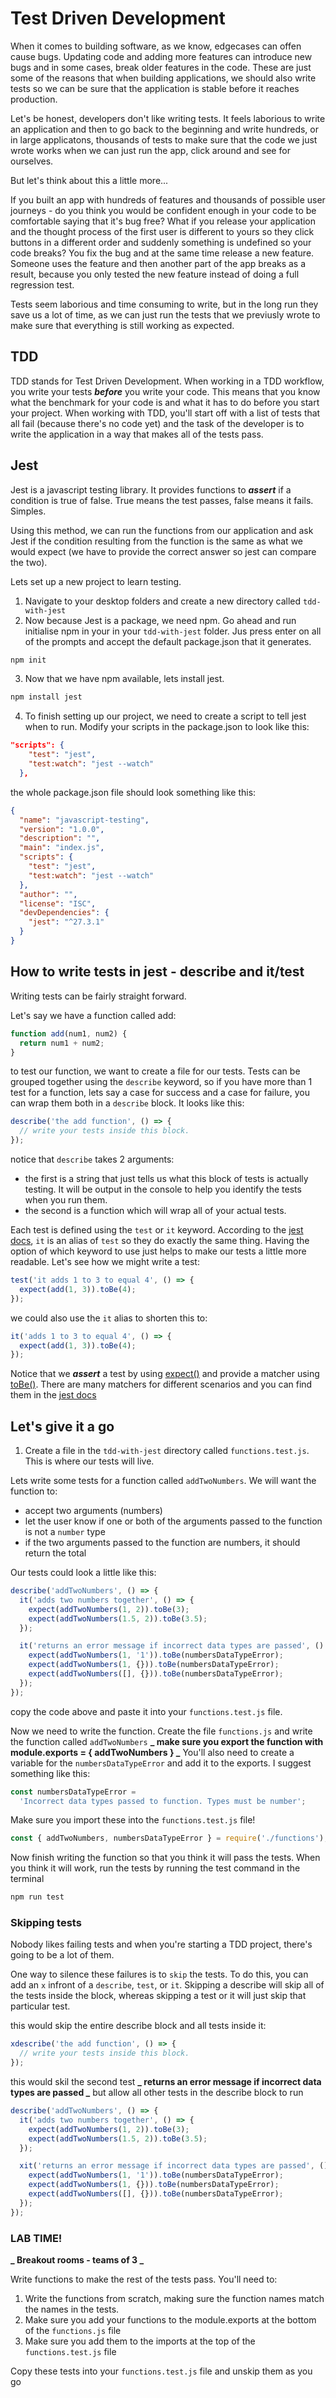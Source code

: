 # Test Driven Development

When it comes to building software, as we know, edgecases can offen cause bugs. Updating code and adding more features can introduce new bugs and in some cases, break older features in the code. These are just some of the reasons that when building applications, we should also write tests so we can be sure that the application is stable before it reaches production.

Let's be honest, developers don't like writing tests. It feels laborious to write an application and then to go back to the beginning and write hundreds, or in large applicatons, thousands of tests to make sure that the code we just wrote works when we can just run the app, click around and see for ourselves.

But let's think about this a little more...

If you built an app with hundreds of features and thousands of possible user journeys - do you think you would be confident enough in your code to be comfortable saying that it's bug free? What if you release your application and the thought process of the first user is different to yours so they click buttons in a different order and suddenly something is undefined so your code breaks? You fix the bug and at the same time release a new feature. Someone uses the feature and then another part of the app breaks as a result, because you only tested the new feature instead of doing a full regression test.

Tests seem laborious and time consuming to write, but in the long run they save us a lot of time, as we can just run the tests that we previusly wrote to make sure that everything is still working as expected.

## TDD

TDD stands for Test Driven Development. When working in a TDD workflow, you write your tests **_before_** you write your code.
This means that you know what the benchmark for your code is and what it has to do before you start your project. When working with TDD, you'll start off with a list of tests that all fail (because there's no code yet) and the task of the developer is to write the application in a way that makes all of the tests pass.

## Jest

Jest is a javascript testing library. It provides functions to **_assert_** if a condition is true of false. True means the test passes, false means it fails. Simples.

Using this method, we can run the functions from our application and ask Jest if the condition resulting from the function is the same as what we would expect (we have to provide the correct answer so jest can compare the two).

Lets set up a new project to learn testing.

1. Navigate to your desktop folders and create a new directory called `tdd-with-jest`
2. Now because Jest is a package, we need npm. Go ahead and run initialise npm in your in your `tdd-with-jest` folder. Jus press enter on all of the prompts and accept the default package.json that it generates.

```sh
npm init
```

3. Now that we have npm available, lets install jest.

```sh
npm install jest
```

4. To finish setting up our project, we need to create a script to tell jest when to run. Modify your scripts in the package.json to look like this:

```json
"scripts": {
    "test": "jest",
    "test:watch": "jest --watch"
  },
```

the whole package.json file should look something like this:

```json
{
  "name": "javascript-testing",
  "version": "1.0.0",
  "description": "",
  "main": "index.js",
  "scripts": {
    "test": "jest",
    "test:watch": "jest --watch"
  },
  "author": "",
  "license": "ISC",
  "devDependencies": {
    "jest": "^27.3.1"
  }
}
```

## How to write tests in jest - describe and it/test

Writing tests can be fairly straight forward.

Let's say we have a function called add:

```js
function add(num1, num2) {
  return num1 + num2;
}
```

to test our function, we want to create a file for our tests. Tests can be grouped together using the `describe` keyword, so if you have more than 1 test for a function, lets say a case for success and a case for failure, you can wrap them both in a `describe` block. It looks like this:

```js
describe('the add function', () => {
  // write your tests inside this block.
});
```

notice that `describe` takes 2 arguments:

- the first is a string that just tells us what this block of tests is actually testing. It will be output in the console to help you identify the tests when you run them.
- the second is a function which will wrap all of your actual tests.

Each test is defined using the `test` or `it` keyword. According to the [jest docs](https://jestjs.io/), `it` is an alias of `test` so they do exactly the same thing. Having the option of which keyword to use just helps to make our tests a little more readable. Let's see how we might write a test:

```js
test('it adds 1 to 3 to equal 4', () => {
  expect(add(1, 3)).toBe(4);
});
```

we could also use the `it` alias to shorten this to:

```js
it('adds 1 to 3 to equal 4', () => {
  expect(add(1, 3)).toBe(4);
});
```

Notice that we **_assert_** a test by using [expect()](https://jestjs.io/docs/expect) and provide a matcher using [toBe()](https://jestjs.io/docs/expect#tobevalue). There are many matchers for different scenarios and you can find them in the [jest docs](https://jestjs.io/)

## Let's give it a go

1. Create a file in the `tdd-with-jest` directory called `functions.test.js`. This is where our tests will live.

Lets write some tests for a function called `addTwoNumbers`. We will want the function to:

- accept two arguments (numbers)
- let the user know if one or both of the arguments passed to the function is not a `number` type
- if the two arguments passed to the function are numbers, it should return the total

Our tests could look a little like this:

```js
describe('addTwoNumbers', () => {
  it('adds two numbers together', () => {
    expect(addTwoNumbers(1, 2)).toBe(3);
    expect(addTwoNumbers(1.5, 2)).toBe(3.5);
  });

  it('returns an error message if incorrect data types are passed', () => {
    expect(addTwoNumbers(1, '1')).toBe(numbersDataTypeError);
    expect(addTwoNumbers(1, {})).toBe(numbersDataTypeError);
    expect(addTwoNumbers([], {})).toBe(numbersDataTypeError);
  });
});
```

copy the code above and paste it into your `functions.test.js` file.

Now we need to write the function.
Create the file `functions.js` and write the function called `addTwoNumbers` **_ make sure you export the function with module.exports = { addTwoNumbers } _**
You'll also need to create a variable for the `numbersDataTypeError` and add it to the exports. I suggest something like this:

```js
const numbersDataTypeError =
  'Incorrect data types passed to function. Types must be number';
```

Make sure you import these into the `functions.test.js` file!

```js
const { addTwoNumbers, numbersDataTypeError } = require('./functions');
```

Now finish writing the function so that you think it will pass the tests. When you think it will work, run the tests by running the test command in the terminal

```sh
npm run test
```

### Skipping tests

Nobody likes failing tests and when you're starting a TDD project, there's going to be a lot of them.

One way to silence these failures is to `skip` the tests. To do this, you can add an `x` infront of a `describe`, `test`, or `it`.
Skipping a describe will skip all of the tests inside the block, whereas skipping a test or it will just skip that particular test.

this would skip the entire describe block and all tests inside it:

```js
xdescribe('the add function', () => {
  // write your tests inside this block.
});
```

this would skil the second test **_ returns an error message if incorrect data types are passed _** but allow all other tests in the describe block to run

```js
describe('addTwoNumbers', () => {
  it('adds two numbers together', () => {
    expect(addTwoNumbers(1, 2)).toBe(3);
    expect(addTwoNumbers(1.5, 2)).toBe(3.5);
  });

  xit('returns an error message if incorrect data types are passed', () => {
    expect(addTwoNumbers(1, '1')).toBe(numbersDataTypeError);
    expect(addTwoNumbers(1, {})).toBe(numbersDataTypeError);
    expect(addTwoNumbers([], {})).toBe(numbersDataTypeError);
  });
});
```

### LAB TIME!

**_ Breakout rooms - teams of 3 _**

Write functions to make the rest of the tests pass. You'll need to:

1. Write the functions from scratch, making sure the function names match the names in the tests.
2. Make sure you add your functions to the module.exports at the bottom of the `functions.js` file
3. Make sure you add them to the imports at the top of the `functions.test.js` file

Copy these tests into your `functions.test.js` file and unskip them as you go
